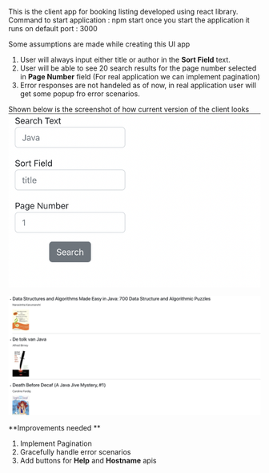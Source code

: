 This is the client app for booking listing developed using react library.
Command to start application : npm start 
once you start the application it runs on default port : 3000

Some assumptions are made while creating this UI app
1. User will always input either title or author in the **Sort Field** text.
2. User will be able to see 20 search results for the page number selected in **Page Number** field (For real application we can implement pagination)
3. Error responses are not handeled as of now, in real application user will get some popup fro error scenarios.
 
Shown below is the screenshot of how current version of the client looks
![Search Input](/images/SearchInput.png)

![Search Result](/images/SearchResult.png)


**Improvements needed **
1. Implement Pagination
2. Gracefully handle error scenarios
3. Add buttons for **Help** and **Hostname** apis




